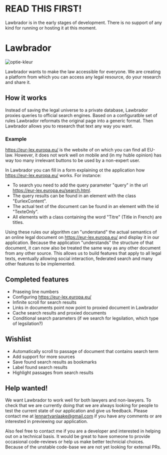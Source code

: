 # READ THIS FIRST!

Lawbrador is in the early stages of development. There is no support of any kind for running or hosting it at this moment.

# Lawbrador

![optie-kleur](https://user-images.githubusercontent.com/18684688/156994914-841f6af1-d1e6-46fc-9296-44cafef78d5f.png)

Lawbrador wants to make the law accessible for everyone. We are creating a platform from which you can access any legal resource, do your research and share it.

## How it works

Instead of saving the legal universe to a private database, Lawbrador proxies queries to official search engines. Based on a configuratble set of rules Lawbrador reformats the original page into a generic format. Then Lawbrador allows you to research that text any way you want.

### Example

https://eur-lex.europa.eu/ is the website of on which you can find all EU-law. However, it does not work well on mobile and (in my huble opinion) has way too many irrelevant buttons to be used by a non-expert user. 


In Lawbrador you can fill in a form explaining ot the application how https://eur-lex.europa.eu/ works. For instance:
- To search you need to add the query parameter "query" in the url https://eur-lex.europa.eu/search.html.
- The query results can be found in an element with the class "EurlexContent".
- The actual text of the document can be found in an element with the id "TexteOnly".
- All elements with a class containing the word "Titre" (Title in French) are titles.

Using these rules our algorithm can "understand" the actual semantics of an online legal document on https://eur-lex.europa.eu/ and display it in our application. Because the application "understands" the structure of that document, it can now also be treated the same way as any other document from any other source. This allows us to build features that apply to all legal texts, eventually allowing social interaction, federated search and many other features to be implemented.

## Completed features

- Praseing line numbers
- Configuring https://eur-lex.europa.eu/
- Infinite scroll for search results
- Links in documents point now point to proxied document in Lawbrador
- Cache search results and proxied documents
- Conditional search parameters (if we search for legsilation, which type of legsilation?)

## Wishlist

 - Automatically scroll to passage of document that contains search term
 - Add support for more sources
 - Save found search results as bookmarks
 - Label found search results
 - Highlight passages from search results

## Help wanted!

We want Lawbrador to work well for both lawyers and non-lawyers. To check that we are currently doing that we are always looking for people to test the current state of our application and give us feedback. Please contact me at lennartvanlaake@gmail.com if you have any comments or are interested in previewing our application.

Also feel free to contact me if you are a developer and interested in helping out on a technical basis. It would be great to have someone to provide occasional code-reviews or help us make better technicial choices. Because of the unstable code-base we are not yet looking for external PRs.
